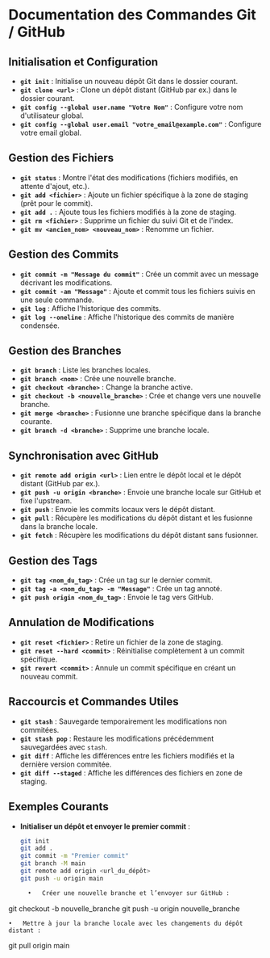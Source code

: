 # Documentation des Commandes Git / GitHub

## Initialisation et Configuration

- **`git init`** : Initialise un nouveau dépôt Git dans le dossier courant.
- **`git clone <url>`** : Clone un dépôt distant (GitHub par ex.) dans le dossier courant.
- **`git config --global user.name "Votre Nom"`** : Configure votre nom d'utilisateur global.
- **`git config --global user.email "votre_email@example.com"`** : Configure votre email global.
  
## Gestion des Fichiers

- **`git status`** : Montre l'état des modifications (fichiers modifiés, en attente d'ajout, etc.).
- **`git add <fichier>`** : Ajoute un fichier spécifique à la zone de staging (prêt pour le commit).
- **`git add .`** : Ajoute tous les fichiers modifiés à la zone de staging.
- **`git rm <fichier>`** : Supprime un fichier du suivi Git et de l'index.
- **`git mv <ancien_nom> <nouveau_nom>`** : Renomme un fichier.

## Gestion des Commits

- **`git commit -m "Message du commit"`** : Crée un commit avec un message décrivant les modifications.
- **`git commit -am "Message"`** : Ajoute et commit tous les fichiers suivis en une seule commande.
- **`git log`** : Affiche l'historique des commits.
- **`git log --oneline`** : Affiche l'historique des commits de manière condensée.
  
## Gestion des Branches

- **`git branch`** : Liste les branches locales.
- **`git branch <nom>`** : Crée une nouvelle branche.
- **`git checkout <branche>`** : Change la branche active.
- **`git checkout -b <nouvelle_branche>`** : Crée et change vers une nouvelle branche.
- **`git merge <branche>`** : Fusionne une branche spécifique dans la branche courante.
- **`git branch -d <branche>`** : Supprime une branche locale.

## Synchronisation avec GitHub

- **`git remote add origin <url>`** : Lien entre le dépôt local et le dépôt distant (GitHub par ex.).
- **`git push -u origin <branche>`** : Envoie une branche locale sur GitHub et fixe l'upstream.
- **`git push`** : Envoie les commits locaux vers le dépôt distant.
- **`git pull`** : Récupère les modifications du dépôt distant et les fusionne dans la branche locale.
- **`git fetch`** : Récupère les modifications du dépôt distant sans fusionner.

## Gestion des Tags

- **`git tag <nom_du_tag>`** : Crée un tag sur le dernier commit.
- **`git tag -a <nom_du_tag> -m "Message"`** : Crée un tag annoté.
- **`git push origin <nom_du_tag>`** : Envoie le tag vers GitHub.

## Annulation de Modifications

- **`git reset <fichier>`** : Retire un fichier de la zone de staging.
- **`git reset --hard <commit>`** : Réinitialise complètement à un commit spécifique.
- **`git revert <commit>`** : Annule un commit spécifique en créant un nouveau commit.

## Raccourcis et Commandes Utiles

- **`git stash`** : Sauvegarde temporairement les modifications non commitées.
- **`git stash pop`** : Restaure les modifications précédemment sauvegardées avec `stash`.
- **`git diff`** : Affiche les différences entre les fichiers modifiés et la dernière version commitée.
- **`git diff --staged`** : Affiche les différences des fichiers en zone de staging.

## Exemples Courants

- **Initialiser un dépôt et envoyer le premier commit** :
  ```bash
  git init
  git add .
  git commit -m "Premier commit"
  git branch -M main
  git remote add origin <url_du_dépôt>
  git push -u origin main

	•	Créer une nouvelle branche et l’envoyer sur GitHub :

git checkout -b nouvelle_branche
git push -u origin nouvelle_branche


	•	Mettre à jour la branche locale avec les changements du dépôt distant :

git pull origin main
